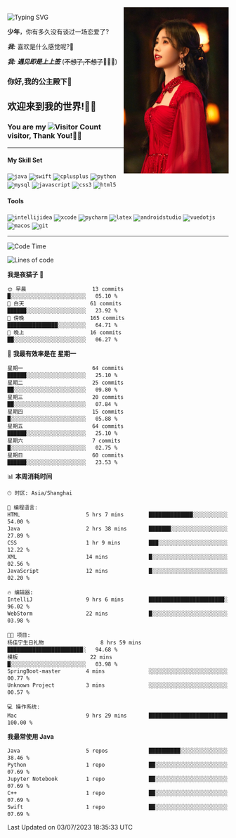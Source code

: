 <!-- **wql521/wql521** is a ✨ _special_ ✨ repository because its `README.md` (this file) appears on your GitHub profile. -->
<img align="right" width=239 src="https://github.com/wql521/wql521/blob/main/鞠婧祎.jpg">

![Typing SVG](https://readme-typing-svg.demolab.com?font=Fira+Code&weight=700&size=31&pause=1000&width=500&height=55&lines=Hi+there%2C+I%E2%80%98m+%E5%B0%98%E4%B8%96%E7%83%9F%E9%9B%A8%E5%AE%A2+!+%F0%9F%AB%B6%F0%9F%8F%BB;%E4%BD%A0%E5%A5%BD%2C+%E6%88%91%E6%98%AF+%E5%B0%98%E4%B8%96%E7%83%9F%E9%9B%A8%E5%AE%A2+!+%F0%9F%AB%B6%F0%9F%8F%BB)

  **少年**，你有多久没有谈过一场恋爱了?
    
  ***我:*** 喜欢是什么感觉呢?🤔
 
  ***我:*** ***遇见即是上上签*** (~~不想了,不想了~~🤦🏻‍♂️)
  ### 你好,我的公主殿下👑
## **欢迎来到我的世界!🥳🥳**

### You are my ![Visitor Count](https://profile-counter.glitch.me/wql521/count.svg) visitor, Thank You!🎉🎉
---

#### My Skill Set
<!-- languages:start -->
<!-- prettier-ignore-start -->
<!-- markdownlint-disable -->
<code><img height="20" src="http://simpleicons.p2hp.com/icons/java.svg" alt="java" /></code>
<code><img height="20" src="https://cdn.simpleicons.org/swift" alt="swift" /></code>
<code><img height="20" src="https://cdn.simpleicons.org/cplusplus" alt="cplusplus" /></code>
<code><img height="20" src="https://cdn.simpleicons.org/python" alt="python" /></code>
<code><img height="20" src="https://cdn.simpleicons.org/mysql" alt="mysql" /></code>
<code><img height="20" src="https://cdn.simpleicons.org/javascript" alt="javascript" /></code>
<code><img height="20" src="https://cdn.simpleicons.org/css3" alt="css3" /></code>
<code><img height="20" src="https://cdn.simpleicons.org/html5" alt="html5" /></code>
<!-- markdownlint-restore -->
<!-- prettier-ignore-end -->

<!-- languages:end -->

#### Tools

<!-- tools:start -->
<!-- prettier-ignore-start -->
<!-- markdownlint-disable -->
<code><img height="20" src="https://cdn.simpleicons.org/intellijidea" alt="intellijidea" /></code>
<code><img height="20" src="https://cdn.simpleicons.org/xcode" alt="xcode" /></code>
<code><img height="20" src="https://cdn.simpleicons.org/pycharm" alt="pycharm" /></code>
<code><img height="20" src="https://cdn.simpleicons.org/latex" alt="latex" /></code>
<code><img height="20" src="https://cdn.simpleicons.org/androidstudio" alt="androidstudio" /></code>
<code><img height="20" src="https://cdn.simpleicons.org/vuedotjs" alt="vuedotjs" /></code>
<code><img height="20" src="https://cdn.simpleicons.org/macos" alt="macos" /></code>
<code><img height="20" src="https://cdn.simpleicons.org/git" alt="git" /></code>
<!-- markdownlint-restore -->
<!-- prettier-ignore-end -->

<!-- tools:end -->

___



<!--START_SECTION:waka-->
![Code Time](http://img.shields.io/badge/Code%20Time-64%20hrs%2036%20mins-blue)

![Lines of code](https://img.shields.io/badge/%E4%BB%8E%E3%80%8CHello%20World%E3%80%8D%E8%B5%B7%E6%88%91%E5%B7%B2%E7%BB%8F%E5%86%99%E4%BA%86-430%20%E8%A1%8C%E4%BB%A3%E7%A0%81-blue)

**我是夜猫子 🦉** 

```text
🌞 早晨                     13 commits          █░░░░░░░░░░░░░░░░░░░░░░░░   05.10 % 
🌆 白天                     61 commits          ██████░░░░░░░░░░░░░░░░░░░   23.92 % 
🌃 傍晚                     165 commits         ████████████████░░░░░░░░░   64.71 % 
🌙 晚上                     16 commits          ██░░░░░░░░░░░░░░░░░░░░░░░   06.27 % 
```
📅 **我最有效率是在 星期一** 

```text
星期一                      64 commits          ██████░░░░░░░░░░░░░░░░░░░   25.10 % 
星期二                      25 commits          ██░░░░░░░░░░░░░░░░░░░░░░░   09.80 % 
星期三                      20 commits          ██░░░░░░░░░░░░░░░░░░░░░░░   07.84 % 
星期四                      15 commits          █░░░░░░░░░░░░░░░░░░░░░░░░   05.88 % 
星期五                      64 commits          ██████░░░░░░░░░░░░░░░░░░░   25.10 % 
星期六                      7 commits           █░░░░░░░░░░░░░░░░░░░░░░░░   02.75 % 
星期日                      60 commits          ██████░░░░░░░░░░░░░░░░░░░   23.53 % 
```


📊 **本周消耗时间** 

```text
🕑︎ 时区: Asia/Shanghai

💬 编程语言: 
HTML                     5 hrs 7 mins        ██████████████░░░░░░░░░░░   54.00 % 
Java                     2 hrs 38 mins       ███████░░░░░░░░░░░░░░░░░░   27.89 % 
CSS                      1 hr 9 mins         ███░░░░░░░░░░░░░░░░░░░░░░   12.22 % 
XML                      14 mins             █░░░░░░░░░░░░░░░░░░░░░░░░   02.56 % 
JavaScript               12 mins             █░░░░░░░░░░░░░░░░░░░░░░░░   02.20 % 

🔥 编辑器: 
IntelliJ                 9 hrs 6 mins        ████████████████████████░   96.02 % 
WebStorm                 22 mins             █░░░░░░░░░░░░░░░░░░░░░░░░   03.98 % 

🐱‍💻 项目: 
杨佳宁生日礼物                  8 hrs 59 mins       ████████████████████████░   94.68 % 
模板                       22 mins             █░░░░░░░░░░░░░░░░░░░░░░░░   03.98 % 
SpringBoot-master        4 mins              ░░░░░░░░░░░░░░░░░░░░░░░░░   00.77 % 
Unknown Project          3 mins              ░░░░░░░░░░░░░░░░░░░░░░░░░   00.57 % 

💻 操作系统: 
Mac                      9 hrs 29 mins       █████████████████████████   100.00 % 
```

**我最常使用 Java** 

```text
Java                     5 repos             ██████████░░░░░░░░░░░░░░░   38.46 % 
Python                   1 repo              ██░░░░░░░░░░░░░░░░░░░░░░░   07.69 % 
Jupyter Notebook         1 repo              ██░░░░░░░░░░░░░░░░░░░░░░░   07.69 % 
C++                      1 repo              ██░░░░░░░░░░░░░░░░░░░░░░░   07.69 % 
Swift                    1 repo              ██░░░░░░░░░░░░░░░░░░░░░░░   07.69 % 
```




 Last Updated on 03/07/2023 18:35:33 UTC
<!--END_SECTION:waka-->


